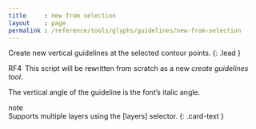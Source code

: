 ```yaml
---
title     : new from selection
layout    : page
permalink : /reference/tools/glyphs/guidelines/new-from-selection
---
```


Create new vertical guidelines at the selected contour points.
{: .lead }

<span class="badge text-bg-secondary rounded-0">RF4</span> This script will be rewritten from scratch as a new *create guidelines tool*.


The vertical angle of the guideline is the font’s italic angle.


<div class="card bg-light my-3 rounded-0">
<div class="card-header">note</div>
<div class="card-body" markdown='1'>
Supports multiple layers using the [layers] selector.
{: .card-text }
</div>
</div>


[layers]: ../../modifiers/layers/
